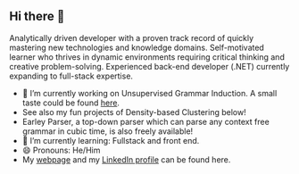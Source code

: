 ## Hi there 👋

Analytically driven developer with a proven track record of quickly mastering new technologies and knowledge domains. Self-motivated learner who thrives in dynamic environments requiring critical thinking and creative problem-solving. Experienced back-end developer (.NET) currently expanding to full-stack expertise.

- 🔭 I’m currently working on Unsupervised Grammar Induction. A small taste could be found <a href="https://arxiv.org/abs/2312.15321">here</a>.
-  See also my fun projects of Density-based Clustering below!
-  Earley Parser, a top-down parser which can parse any context free grammar in cubic time, is also freely available!
- 🌱 I’m currently learning: Fullstack and front end.
- 😄 Pronouns: He/Him
- My <a href ="https://josephpotashnik.github.io/">webpage<a> and my <a href="https://www.linkedin.com/in/joseph-potashnik-a3589a125/">LinkedIn profile</a> can be found here.
